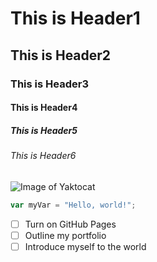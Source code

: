 # This is Header1
## This is Header2
### This is Header3
#### This is Header4
##### This is Header5
###### This is Header6
![Image of Yaktocat](https://octodex.github.com/images/yaktocat.png)
``` javascript
var myVar = "Hello, world!";
```
- [ ] Turn on GitHub Pages
- [ ] Outline my portfolio
- [ ] Introduce myself to the world
